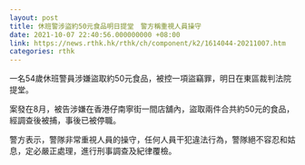 ```yaml
---
layout: post
title: 休班警涉盜約50元食品明日提堂　警方稱重視人員操守
date: 2021-10-07 22:40:56.000000000 +08:00
link: https://news.rthk.hk/rthk/ch/component/k2/1614044-20211007.htm
categories: rthk
---
```


一名54歲休班警員涉嫌盜取約50元食品，被控一項盜竊罪，明日在東區裁判法院提堂。

案發在8月，被告涉嫌在香港仔南寧街一間店舖內，盜取兩件合共約50元的食品，經調查後被捕，事後已被停職。

警方表示，警隊非常重視人員的操守，任何人員干犯違法行為，警隊絕不容忍和姑息，定必嚴正處理，進行刑事調查及紀律覆檢。
